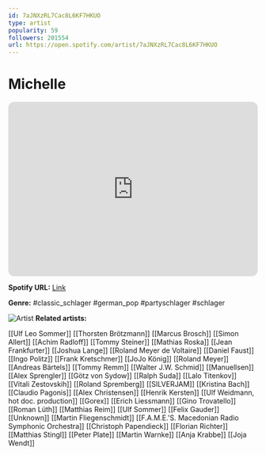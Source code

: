 ```yaml
---
id: 7aJNXzRL7Cac8L6KF7HKUO
type: artist
popularity: 59
followers: 201554
url: https://open.spotify.com/artist/7aJNXzRL7Cac8L6KF7HKUO
---
```

# Michelle

<iframe style="border-radius:12px" src="https://open.spotify.com/embed/artist/7aJNXzRL7Cac8L6KF7HKUO" width="100%" height="352" frameBorder="0" allowfullscreen="" allow="autoplay; clipboard-write; encrypted-media; fullscreen; picture-in-picture" loading="lazy"></iframe>

**Spotify URL:** [Link](https://open.spotify.com/artist/7aJNXzRL7Cac8L6KF7HKUO)

**Genre:**  #classic_schlager #german_pop #partyschlager #schlager

![Artist](https://i.scdn.co/image/ab6761610000e5eb5f2db489935d4367e5272cb7)
**Related artists:**

[[Ulf Leo Sommer]]
[[Thorsten Brötzmann]]
[[Marcus Brosch]]
[[Simon Allert]]
[[Achim Radloff]]
[[Tommy Steiner]]
[[Mathias Roska]]
[[Jean Frankfurter]]
[[Joshua Lange]]
[[Roland Meyer de Voltaire]]
[[Daniel Faust]]
[[Ingo Politz]]
[[Frank Kretschmer]]
[[JoJo König]]
[[Roland Meyer]]
[[Andreas Bärtels]]
[[Tommy Remm]]
[[Walter J.W. Schmid]]
[[Manuellsen]]
[[Alex Sprengler]]
[[Götz von Sydow]]
[[Ralph Suda]]
[[Lalo Titenkov]]
[[Vitali Zestovskih]]
[[Roland Spremberg]]
[[SILVERJAM]]
[[Kristina Bach]]
[[Claudio Pagonis]]
[[Alex Christensen]]
[[Henrik Kersten]]
[[Ulf Weidmann, hot doc. production]]
[[Gorex]]
[[Erich Liessmann]]
[[Gino Trovatello]]
[[Roman Lüth]]
[[Matthias Reim]]
[[Ulf Sommer]]
[[Felix Gauder]]
[[Unknown]]
[[Martin Fliegenschmidt]]
[[F.A.M.E.'S. Macedonian Radio Symphonic Orchestra]]
[[Christoph Papendieck]]
[[Florian Richter]]
[[Matthias Stingl]]
[[Peter Plate]]
[[Martin Warnke]]
[[Anja Krabbe]]
[[Joja Wendt]]
